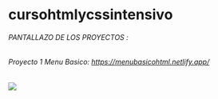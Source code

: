 # cursohtmlycssintensivo

###### PANTALLAZO DE LOS PROYECTOS :


###### Proyecto 1 Menu Basico: https://menubasicohtml.netlify.app/
![](https://i.ibb.co/0Yjd7CM/Captura.png)



